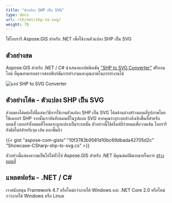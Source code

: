 ```yaml
---
title: "ตัวแปลง SHP เป็น SVG"
type: docs
url: /th/net/shp-to-svg/
weight: 70
---
```


ใช้ไลบรารี Aspose.GIS สำหรับ .NET เพื่อใช้งานตัวแปลง SHP เป็น SVG

## **ตัวอย่างสด**

Aspose.GIS สำหรับ .NET / C# นำเสนอแอปพลิเคชัน ["SHP to SVG Converter"](https://products.aspose.app/gis/viewer/shp-to-svg) ฟรีออนไลน์ ที่คุณสามารถตรวจสอบฟังก์ชันการทำงานและคุณภาพในการทำงานได้

![แอป SHP to SVG Converter](viewer.png)

## **ตัวอย่างโค้ด - ตัวแปลง SHP เป็น SVG**

ส่วนของโค้ดต่อไปนี้แสดงวิธีการใช้งานตัวแปลง SHP เป็น SVG โค้ดด้านล่างสร้างแผนที่รูปภาพโดยใช้เลเยอร์ SHP จากนั้นเราบันทึกแผนที่ในรูปแบบ SVG หากคุณระบุระบบอ้างอิงเชิงพื้นที่สำหรับแผนที่ เลเยอร์ทั้งหมดที่โหลดจะถูกแปลงเป็นระบบนั้น
ตัวอย่างนี้ใช้สไตล์ที่กำหนดเพื่อวาดเส้น ไลบรารียังมีสไตล์สำหรับจุด เส้น และพื้นผิว

{{< gist "aspose-com-gists" "10f3783b9581d10bc69dbada42705d2c" "Showcase-CSharp-shp-to-svg.cs" >}}

ตัวอย่างนี้แสดงความเป็นไปได้ทั่วไป Aspose.GIS สำหรับ .NET มีคุณสมบัติมากมายในการ [สร้างแผนที่](https://docs.aspose.com/gis/net/map-rendering/)

## **แพลตฟอร์ม - .NET / C#**

เราสนับสนุน Framework 4.7 หรือใหม่กว่าภายใต้ Windows และ .NET Core 2.0 หรือใหม่กว่าภายใต้ Windows หรือ Linux
